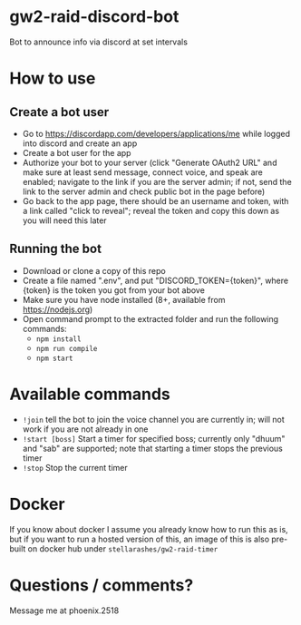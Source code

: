 # gw2-raid-discord-bot
Bot to announce info via discord at set intervals

# How to use

## Create a bot user
* Go to https://discordapp.com/developers/applications/me while logged into discord and create an app
* Create a bot user for the app
* Authorize your bot to your server (click "Generate OAuth2 URL" and make sure at least send message, connect voice, and speak are enabled; navigate to the link if you are the server admin; if not, send the link to the server admin and check public bot in the page before)
* Go back to the app page, there should be an username and token, with a link called "click to reveal"; reveal the token and copy this down as you will need this later

## Running the bot
* Download or clone a copy of this repo
* Create a file named ".env", and put "DISCORD_TOKEN={token}", where {token} is the token you got from your bot above
* Make sure you have node installed (8+, available from https://nodejs.org)
* Open command prompt to the extracted folder and run the following commands:
	* `npm install`
	* `npm run compile`
	* `npm start`

# Available commands
* `!join` tell the bot to join the voice channel you are currently in; will not work if you are not already in one
* `!start [boss]` Start a timer for specified boss; currently only "dhuum" and "sab" are supported; note that starting a timer stops the previous timer
* `!stop` Stop the current timer

# Docker
If you know about docker I assume you already know how to run this as is, but if you want to run a hosted version of this, an image of this is also pre-built on docker hub under `stellarashes/gw2-raid-timer`

# Questions / comments?
Message me at phoenix.2518

